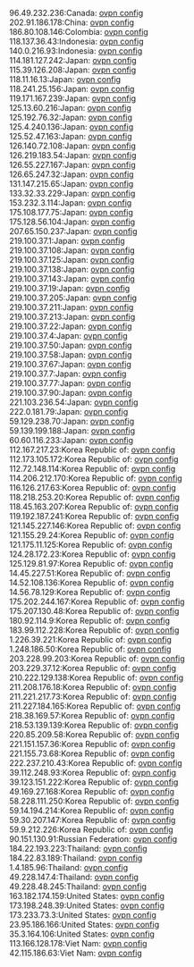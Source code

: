 96.49.232.236:Canada: [ovpn config](vpn/96_49_232_236.ovpn)  
202.91.186.178:China: [ovpn config](vpn/202_91_186_178.ovpn)  
186.80.108.146:Colombia: [ovpn config](vpn/186_80_108_146.ovpn)  
118.137.36.43:Indonesia: [ovpn config](vpn/118_137_36_43.ovpn)  
140.0.216.93:Indonesia: [ovpn config](vpn/140_0_216_93.ovpn)  
114.181.127.242:Japan: [ovpn config](vpn/114_181_127_242.ovpn)  
115.39.126.208:Japan: [ovpn config](vpn/115_39_126_208.ovpn)  
118.11.16.13:Japan: [ovpn config](vpn/118_11_16_13.ovpn)  
118.241.25.156:Japan: [ovpn config](vpn/118_241_25_156.ovpn)  
119.171.167.239:Japan: [ovpn config](vpn/119_171_167_239.ovpn)  
125.13.60.216:Japan: [ovpn config](vpn/125_13_60_216.ovpn)  
125.192.76.32:Japan: [ovpn config](vpn/125_192_76_32.ovpn)  
125.4.240.136:Japan: [ovpn config](vpn/125_4_240_136.ovpn)  
125.52.47.163:Japan: [ovpn config](vpn/125_52_47_163.ovpn)  
126.140.72.108:Japan: [ovpn config](vpn/126_140_72_108.ovpn)  
126.219.183.54:Japan: [ovpn config](vpn/126_219_183_54.ovpn)  
126.55.227.167:Japan: [ovpn config](vpn/126_55_227_167.ovpn)  
126.65.247.32:Japan: [ovpn config](vpn/126_65_247_32.ovpn)  
131.147.215.65:Japan: [ovpn config](vpn/131_147_215_65.ovpn)  
133.32.33.229:Japan: [ovpn config](vpn/133_32_33_229.ovpn)  
153.232.3.114:Japan: [ovpn config](vpn/153_232_3_114.ovpn)  
175.108.177.75:Japan: [ovpn config](vpn/175_108_177_75.ovpn)  
175.128.56.104:Japan: [ovpn config](vpn/175_128_56_104.ovpn)  
207.65.150.237:Japan: [ovpn config](vpn/207_65_150_237.ovpn)  
219.100.37.1:Japan: [ovpn config](vpn/219_100_37_1.ovpn)  
219.100.37.108:Japan: [ovpn config](vpn/219_100_37_108.ovpn)  
219.100.37.125:Japan: [ovpn config](vpn/219_100_37_125.ovpn)  
219.100.37.138:Japan: [ovpn config](vpn/219_100_37_138.ovpn)  
219.100.37.143:Japan: [ovpn config](vpn/219_100_37_143.ovpn)  
219.100.37.19:Japan: [ovpn config](vpn/219_100_37_19.ovpn)  
219.100.37.205:Japan: [ovpn config](vpn/219_100_37_205.ovpn)  
219.100.37.211:Japan: [ovpn config](vpn/219_100_37_211.ovpn)  
219.100.37.213:Japan: [ovpn config](vpn/219_100_37_213.ovpn)  
219.100.37.22:Japan: [ovpn config](vpn/219_100_37_22.ovpn)  
219.100.37.4:Japan: [ovpn config](vpn/219_100_37_4.ovpn)  
219.100.37.50:Japan: [ovpn config](vpn/219_100_37_50.ovpn)  
219.100.37.58:Japan: [ovpn config](vpn/219_100_37_58.ovpn)  
219.100.37.67:Japan: [ovpn config](vpn/219_100_37_67.ovpn)  
219.100.37.7:Japan: [ovpn config](vpn/219_100_37_7.ovpn)  
219.100.37.77:Japan: [ovpn config](vpn/219_100_37_77.ovpn)  
219.100.37.90:Japan: [ovpn config](vpn/219_100_37_90.ovpn)  
221.103.236.54:Japan: [ovpn config](vpn/221_103_236_54.ovpn)  
222.0.181.79:Japan: [ovpn config](vpn/222_0_181_79.ovpn)  
59.129.238.70:Japan: [ovpn config](vpn/59_129_238_70.ovpn)  
59.139.199.188:Japan: [ovpn config](vpn/59_139_199_188.ovpn)  
60.60.116.233:Japan: [ovpn config](vpn/60_60_116_233.ovpn)  
112.167.217.23:Korea Republic of: [ovpn config](vpn/112_167_217_23.ovpn)  
112.173.105.172:Korea Republic of: [ovpn config](vpn/112_173_105_172.ovpn)  
112.72.148.114:Korea Republic of: [ovpn config](vpn/112_72_148_114.ovpn)  
114.206.212.170:Korea Republic of: [ovpn config](vpn/114_206_212_170.ovpn)  
116.126.217.63:Korea Republic of: [ovpn config](vpn/116_126_217_63.ovpn)  
118.218.253.20:Korea Republic of: [ovpn config](vpn/118_218_253_20.ovpn)  
118.45.163.207:Korea Republic of: [ovpn config](vpn/118_45_163_207.ovpn)  
119.192.187.241:Korea Republic of: [ovpn config](vpn/119_192_187_241.ovpn)  
121.145.227.146:Korea Republic of: [ovpn config](vpn/121_145_227_146.ovpn)  
121.155.29.24:Korea Republic of: [ovpn config](vpn/121_155_29_24.ovpn)  
121.175.11.125:Korea Republic of: [ovpn config](vpn/121_175_11_125.ovpn)  
124.28.172.23:Korea Republic of: [ovpn config](vpn/124_28_172_23.ovpn)  
125.129.81.97:Korea Republic of: [ovpn config](vpn/125_129_81_97.ovpn)  
14.45.227.51:Korea Republic of: [ovpn config](vpn/14_45_227_51.ovpn)  
14.52.108.136:Korea Republic of: [ovpn config](vpn/14_52_108_136.ovpn)  
14.56.78.129:Korea Republic of: [ovpn config](vpn/14_56_78_129.ovpn)  
175.202.244.167:Korea Republic of: [ovpn config](vpn/175_202_244_167.ovpn)  
175.207.130.48:Korea Republic of: [ovpn config](vpn/175_207_130_48.ovpn)  
180.92.114.9:Korea Republic of: [ovpn config](vpn/180_92_114_9.ovpn)  
183.99.112.228:Korea Republic of: [ovpn config](vpn/183_99_112_228.ovpn)  
1.226.39.221:Korea Republic of: [ovpn config](vpn/1_226_39_221.ovpn)  
1.248.186.50:Korea Republic of: [ovpn config](vpn/1_248_186_50.ovpn)  
203.228.99.203:Korea Republic of: [ovpn config](vpn/203_228_99_203.ovpn)  
203.229.37.12:Korea Republic of: [ovpn config](vpn/203_229_37_12.ovpn)  
210.222.129.138:Korea Republic of: [ovpn config](vpn/210_222_129_138.ovpn)  
211.208.176.18:Korea Republic of: [ovpn config](vpn/211_208_176_18.ovpn)  
211.221.217.73:Korea Republic of: [ovpn config](vpn/211_221_217_73.ovpn)  
211.227.184.165:Korea Republic of: [ovpn config](vpn/211_227_184_165.ovpn)  
218.38.169.57:Korea Republic of: [ovpn config](vpn/218_38_169_57.ovpn)  
218.53.139.139:Korea Republic of: [ovpn config](vpn/218_53_139_139.ovpn)  
220.85.209.58:Korea Republic of: [ovpn config](vpn/220_85_209_58.ovpn)  
221.151.157.36:Korea Republic of: [ovpn config](vpn/221_151_157_36.ovpn)  
221.155.73.68:Korea Republic of: [ovpn config](vpn/221_155_73_68.ovpn)  
222.237.210.43:Korea Republic of: [ovpn config](vpn/222_237_210_43.ovpn)  
39.112.248.93:Korea Republic of: [ovpn config](vpn/39_112_248_93.ovpn)  
39.123.151.222:Korea Republic of: [ovpn config](vpn/39_123_151_222.ovpn)  
49.169.27.168:Korea Republic of: [ovpn config](vpn/49_169_27_168.ovpn)  
58.228.111.250:Korea Republic of: [ovpn config](vpn/58_228_111_250.ovpn)  
59.14.194.214:Korea Republic of: [ovpn config](vpn/59_14_194_214.ovpn)  
59.30.207.147:Korea Republic of: [ovpn config](vpn/59_30_207_147.ovpn)  
59.9.212.226:Korea Republic of: [ovpn config](vpn/59_9_212_226.ovpn)  
90.151.130.91:Russian Federation: [ovpn config](vpn/90_151_130_91.ovpn)  
184.22.193.223:Thailand: [ovpn config](vpn/184_22_193_223.ovpn)  
184.22.83.189:Thailand: [ovpn config](vpn/184_22_83_189.ovpn)  
1.4.185.96:Thailand: [ovpn config](vpn/1_4_185_96.ovpn)  
49.228.147.4:Thailand: [ovpn config](vpn/49_228_147_4.ovpn)  
49.228.48.245:Thailand: [ovpn config](vpn/49_228_48_245.ovpn)  
163.182.174.159:United States: [ovpn config](vpn/163_182_174_159.ovpn)  
173.198.248.39:United States: [ovpn config](vpn/173_198_248_39.ovpn)  
173.233.73.3:United States: [ovpn config](vpn/173_233_73_3.ovpn)  
23.95.186.166:United States: [ovpn config](vpn/23_95_186_166.ovpn)  
35.3.164.106:United States: [ovpn config](vpn/35_3_164_106.ovpn)  
113.166.128.178:Viet Nam: [ovpn config](vpn/113_166_128_178.ovpn)  
42.115.186.63:Viet Nam: [ovpn config](vpn/42_115_186_63.ovpn)  
